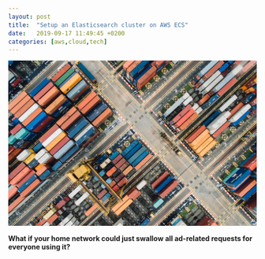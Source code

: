 ```yaml
---
layout: post
title:  "Setup an Elasticsearch cluster on AWS ECS"
date:   2019-09-17 11:49:45 +0200
categories: [aws,cloud,tech]
---
```


![Docker Containers ECS](/assets/images/container-docks.jpg)

**What if your home network could just swallow all ad-related requests for everyone using it?**

